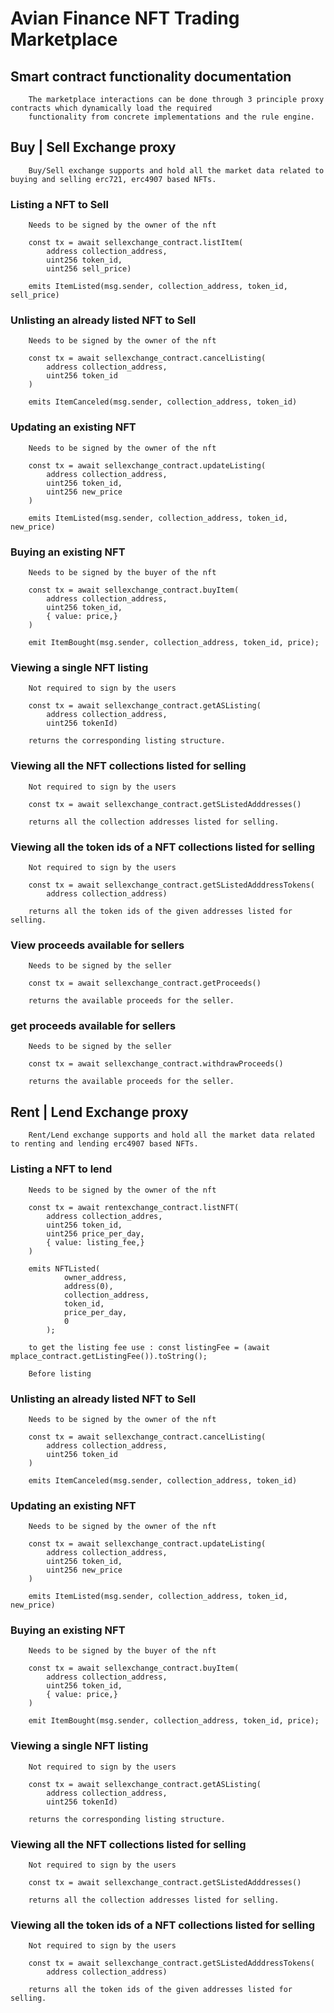 # Avian Finance NFT Trading Marketplace

## Smart contract functionality documentation

```
    The marketplace interactions can be done through 3 principle proxy contracts which dynamically load the required 
    functionality from concrete implementations and the rule engine.
```

## Buy | Sell Exchange proxy

```
    Buy/Sell exchange supports and hold all the market data related to buying and selling erc721, erc4907 based NFTs.
```

### Listing a NFT to Sell

```
    Needs to be signed by the owner of the nft

    const tx = await sellexchange_contract.listItem(
        address collection_address, 
        uint256 token_id, 
        uint256 sell_price)

    emits ItemListed(msg.sender, collection_address, token_id, sell_price)
```

### Unlisting an already listed NFT to Sell

```
    Needs to be signed by the owner of the nft

    const tx = await sellexchange_contract.cancelListing(                           
        address collection_address, 
        uint256 token_id
    )

    emits ItemCanceled(msg.sender, collection_address, token_id)
```

### Updating an existing NFT

```
    Needs to be signed by the owner of the nft

    const tx = await sellexchange_contract.updateListing(
        address collection_address,
        uint256 token_id,
        uint256 new_price
    )

    emits ItemListed(msg.sender, collection_address, token_id, new_price)
```

### Buying an existing NFT

```
    Needs to be signed by the buyer of the nft

    const tx = await sellexchange_contract.buyItem(
        address collection_address, 
        uint256 token_id,
        { value: price,}
    )

    emit ItemBought(msg.sender, collection_address, token_id, price); 
```

### Viewing a single NFT listing

```
    Not required to sign by the users

    const tx = await sellexchange_contract.getASListing(
        address collection_address, 
        uint256 tokenId)

    returns the corresponding listing structure.
```

### Viewing all the NFT collections listed for selling

```
    Not required to sign by the users

    const tx = await sellexchange_contract.getSListedAdddresses()

    returns all the collection addresses listed for selling.
```

### Viewing all the token ids of a NFT collections listed for selling

```
    Not required to sign by the users

    const tx = await sellexchange_contract.getSListedAdddressTokens(
        address collection_address)

    returns all the token ids of the given addresses listed for selling.
```

### View proceeds available for sellers

```
    Needs to be signed by the seller

    const tx = await sellexchange_contract.getProceeds()

    returns the available proceeds for the seller.
```

### get proceeds available for sellers

```
    Needs to be signed by the seller 

    const tx = await sellexchange_contract.withdrawProceeds()

    returns the available proceeds for the seller.
```

## Rent | Lend Exchange proxy

```
    Rent/Lend exchange supports and hold all the market data related to renting and lending erc4907 based NFTs.
```

### Listing a NFT to lend

```
    Needs to be signed by the owner of the nft

    const tx = await rentexchange_contract.listNFT(
        address collection_addres,
        uint256 token_id,
        uint256 price_per_day,
        { value: listing_fee,}
    )

    emits NFTListed(
            owner_address,
            address(0),
            collection_address,
            token_id,
            price_per_day,
            0
        );

    to get the listing fee use : const listingFee = (await mplace_contract.getListingFee()).toString();

    Before listing 
```

### Unlisting an already listed NFT to Sell

```
    Needs to be signed by the owner of the nft

    const tx = await sellexchange_contract.cancelListing(                           
        address collection_address, 
        uint256 token_id
    )

    emits ItemCanceled(msg.sender, collection_address, token_id)
```

### Updating an existing NFT

```
    Needs to be signed by the owner of the nft

    const tx = await sellexchange_contract.updateListing(
        address collection_address,
        uint256 token_id,
        uint256 new_price
    )

    emits ItemListed(msg.sender, collection_address, token_id, new_price)
```

### Buying an existing NFT

```
    Needs to be signed by the buyer of the nft

    const tx = await sellexchange_contract.buyItem(
        address collection_address, 
        uint256 token_id,
        { value: price,}
    )

    emit ItemBought(msg.sender, collection_address, token_id, price); 
```

### Viewing a single NFT listing

```
    Not required to sign by the users

    const tx = await sellexchange_contract.getASListing(
        address collection_address, 
        uint256 tokenId)

    returns the corresponding listing structure.
```

### Viewing all the NFT collections listed for selling

```
    Not required to sign by the users

    const tx = await sellexchange_contract.getSListedAdddresses()

    returns all the collection addresses listed for selling.
```

### Viewing all the token ids of a NFT collections listed for selling

```
    Not required to sign by the users

    const tx = await sellexchange_contract.getSListedAdddressTokens(
        address collection_address)

    returns all the token ids of the given addresses listed for selling.
```


